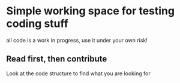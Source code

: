 # Simple working space for testing coding stuff

all code is a work in progress, use it under your own risk! 

## Read first, then contribute
Look at the code structure to find what you are looking for

